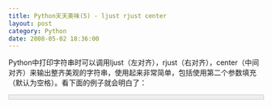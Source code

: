 ```yaml
---
title: Python天天美味(5) - ljust rjust center
layout: post
category: Python
date: 2008-05-02 18:36:00
---
```


Python中打印字符串时可以调用ljust（左对齐），rjust（右对齐），center（中间对齐）来输出整齐美观的字符串，使用起来非常简单，包括使用第二个参数填充（默认为空格）。看下面的例子就会明白了：

<div style="border: 1px solid #cccccc; padding: 4px 5px 4px 4px; background-color: #eeeeee; font-size: 13px; width: 98%;"><!--

Code highlighting produced by Actipro CodeHighlighter (freeware)

http://www.CodeHighlighter.com/

-->![](http://www.cnblogs.com/Images/OutliningIndicators/None.gif)<span style="color: #0000ff;">print</span><span style="color: #000000;">&nbsp;</span><span style="color: #800000;">'</span><span style="color: #800000;">|</span><span style="color: #800000;">'</span><span style="color: #000000;">,</span><span style="color: #800000;">'</span><span style="color: #800000;">*</span><span style="color: #800000;">'</span><span style="color: #000000;">.ljust(</span><span style="color: #000000;">10</span><span style="color: #000000;">),</span><span style="color: #800000;">'</span><span style="color: #800000;">|</span><span style="color: #800000;">'</span><span style="color: #000000;">

![](http://www.cnblogs.com/Images/OutliningIndicators/None.gif)</span><span style="color: #0000ff;">print</span><span style="color: #000000;">&nbsp;</span><span style="color: #800000;">'</span><span style="color: #800000;">|</span><span style="color: #800000;">'</span><span style="color: #000000;">,</span><span style="color: #800000;">'</span><span style="color: #800000;">*</span><span style="color: #800000;">'</span><span style="color: #000000;">.ljust(</span><span style="color: #000000;">10</span><span style="color: #000000;">,</span><span style="color: #800000;">'</span><span style="color: #800000;">-</span><span style="color: #800000;">'</span><span style="color: #000000;">),</span><span style="color: #800000;">'</span><span style="color: #800000;">|</span><span style="color: #800000;">'</span><span style="color: #000000;">

![](http://www.cnblogs.com/Images/OutliningIndicators/None.gif)</span><span style="color: #0000ff;">print</span><span style="color: #000000;">&nbsp;</span><span style="color: #800000;">'</span><span style="color: #800000;">|</span><span style="color: #800000;">'</span><span style="color: #000000;">,</span><span style="color: #800000;">'</span><span style="color: #800000;">*</span><span style="color: #800000;">'</span><span style="color: #000000;">.rjust(</span><span style="color: #000000;">10</span><span style="color: #000000;">,</span><span style="color: #800000;">'</span><span style="color: #800000;">-</span><span style="color: #800000;">'</span><span style="color: #000000;">),</span><span style="color: #800000;">'</span><span style="color: #800000;">|</span><span style="color: #800000;">'</span><span style="color: #000000;">

![](http://www.cnblogs.com/Images/OutliningIndicators/None.gif)</span><span style="color: #0000ff;">print</span><span style="color: #000000;">&nbsp;</span><span style="color: #800000;">'</span><span style="color: #800000;">|</span><span style="color: #800000;">'</span><span style="color: #000000;">,</span><span style="color: #800000;">'</span><span style="color: #800000;">*</span><span style="color: #800000;">'</span><span style="color: #000000;">.center(</span><span style="color: #000000;">10</span><span style="color: #000000;">,</span><span style="color: #800000;">'</span><span style="color: #800000;">-</span><span style="color: #800000;">'</span><span style="color: #000000;">),</span><span style="color: #800000;">'</span><span style="color: #800000;">|</span><span style="color: #800000;">'</span><span style="color: #000000;">

![](http://www.cnblogs.com/Images/OutliningIndicators/None.gif)

![](http://www.cnblogs.com/Images/OutliningIndicators/None.gif)</span><span style="color: #0000ff;">for</span><span style="color: #000000;">&nbsp;a&nbsp;</span><span style="color: #0000ff;">in</span><span style="color: #000000;">&nbsp;range(</span><span style="color: #000000;">1</span><span style="color: #000000;">,&nbsp;</span><span style="color: #000000;">6</span><span style="color: #000000;">):

![](http://www.cnblogs.com/Images/OutliningIndicators/None.gif)&nbsp;&nbsp;&nbsp;&nbsp;</span><span style="color: #0000ff;">print</span><span style="color: #000000;">&nbsp;</span><span style="color: #800000;">'</span><span style="color: #800000;">a&nbsp;=&nbsp;</span><span style="color: #800000;">'</span><span style="color: #000000;">.ljust(</span><span style="color: #000000;">5</span><span style="color: #000000;">),&nbsp;repr(a).ljust(</span><span style="color: #000000;">10</span><span style="color: #000000;">),&nbsp;</span><span style="color: #800000;">'</span><span style="color: #800000;">b&nbsp;=&nbsp;</span><span style="color: #800000;">'</span><span style="color: #000000;">.ljust(</span><span style="color: #000000;">5</span><span style="color: #000000;">),&nbsp;repr(a&nbsp;</span><span style="color: #000000;">*</span><span style="color: #000000;">&nbsp;</span><span style="color: #000000;">2</span><span style="color: #000000;">)</span></div>

输出结果:

<div style="border: 1px solid #cccccc; padding: 4px 5px 4px 4px; background-color: #eeeeee; font-size: 13px; width: 98%;"><!--

Code highlighting produced by Actipro CodeHighlighter (freeware)

http://www.CodeHighlighter.com/

-->![](http://www.cnblogs.com/Images/OutliningIndicators/None.gif)<span style="color: #000000;">|</span><span style="color: #000000;">&nbsp;</span><span style="color: #000000;">*</span><span style="color: #000000;">&nbsp;&nbsp;&nbsp;&nbsp;&nbsp;&nbsp;&nbsp;&nbsp;&nbsp;&nbsp;</span><span style="color: #000000;">|</span><span style="color: #000000;">

![](http://www.cnblogs.com/Images/OutliningIndicators/None.gif)</span><span style="color: #000000;">|</span><span style="color: #000000;">&nbsp;</span><span style="color: #000000;">*---------</span><span style="color: #000000;">&nbsp;</span><span style="color: #000000;">|</span><span style="color: #000000;">

![](http://www.cnblogs.com/Images/OutliningIndicators/None.gif)</span><span style="color: #000000;">|</span><span style="color: #000000;">&nbsp;</span><span style="color: #000000;">---------*</span><span style="color: #000000;">&nbsp;</span><span style="color: #000000;">|</span><span style="color: #000000;">

![](http://www.cnblogs.com/Images/OutliningIndicators/None.gif)</span><span style="color: #000000;">|</span><span style="color: #000000;">&nbsp;</span><span style="color: #000000;">----*-----</span><span style="color: #000000;">&nbsp;</span><span style="color: #000000;">|</span><span style="color: #000000;">

![](http://www.cnblogs.com/Images/OutliningIndicators/None.gif)a&nbsp;</span><span style="color: #000000;">=</span><span style="color: #000000;">&nbsp;&nbsp;&nbsp;</span><span style="color: #000000;">1</span><span style="color: #000000;">&nbsp;&nbsp;&nbsp;&nbsp;&nbsp;&nbsp;&nbsp;&nbsp;&nbsp;&nbsp;b&nbsp;</span><span style="color: #000000;">=</span><span style="color: #000000;">&nbsp;&nbsp;&nbsp;</span><span style="color: #000000;">2</span><span style="color: #000000;">

![](http://www.cnblogs.com/Images/OutliningIndicators/None.gif)a&nbsp;</span><span style="color: #000000;">=</span><span style="color: #000000;">&nbsp;&nbsp;&nbsp;</span><span style="color: #000000;">2</span><span style="color: #000000;">&nbsp;&nbsp;&nbsp;&nbsp;&nbsp;&nbsp;&nbsp;&nbsp;&nbsp;&nbsp;b&nbsp;</span><span style="color: #000000;">=</span><span style="color: #000000;">&nbsp;&nbsp;&nbsp;</span><span style="color: #000000;">4</span><span style="color: #000000;">

![](http://www.cnblogs.com/Images/OutliningIndicators/None.gif)a&nbsp;</span><span style="color: #000000;">=</span><span style="color: #000000;">&nbsp;&nbsp;&nbsp;</span><span style="color: #000000;">3</span><span style="color: #000000;">&nbsp;&nbsp;&nbsp;&nbsp;&nbsp;&nbsp;&nbsp;&nbsp;&nbsp;&nbsp;b&nbsp;</span><span style="color: #000000;">=</span><span style="color: #000000;">&nbsp;&nbsp;&nbsp;</span><span style="color: #000000;">6</span><span style="color: #000000;">

![](http://www.cnblogs.com/Images/OutliningIndicators/None.gif)a&nbsp;</span><span style="color: #000000;">=</span><span style="color: #000000;">&nbsp;&nbsp;&nbsp;</span><span style="color: #000000;">4</span><span style="color: #000000;">&nbsp;&nbsp;&nbsp;&nbsp;&nbsp;&nbsp;&nbsp;&nbsp;&nbsp;&nbsp;b&nbsp;</span><span style="color: #000000;">=</span><span style="color: #000000;">&nbsp;&nbsp;&nbsp;</span><span style="color: #000000;">8</span><span style="color: #000000;">

![](http://www.cnblogs.com/Images/OutliningIndicators/None.gif)a&nbsp;</span><span style="color: #000000;">=</span><span style="color: #000000;">&nbsp;&nbsp;&nbsp;</span><span style="color: #000000;">5</span><span style="color: #000000;">&nbsp;&nbsp;&nbsp;&nbsp;&nbsp;&nbsp;&nbsp;&nbsp;&nbsp;&nbsp;b&nbsp;</span><span style="color: #000000;">=</span><span style="color: #000000;">&nbsp;&nbsp;&nbsp;</span><span style="color: #000000;">10</span></div>

#### [Python  天天美味系列（总）](http://www.cnblogs.com/coderzh/archive/2008/07/08/pythoncookbook.html)&nbsp;   
<p>[Python    天天美味(3) - 字符转换](http://www.cnblogs.com/coderzh/archive/2008/05/02/1179593.html) &nbsp;
  
[Python    天天美味(4) - isinstance判断对象类型](http://www.cnblogs.com/coderzh/archive/2008/05/02/1179609.html)&nbsp;
  
[Python    天天美味(5) - ljust rjust center](http://www.cnblogs.com/coderzh/archive/2008/05/02/1179709.html) &nbsp;
  
[Python    天天美味(6) - strip lstrip rstrip](http://www.cnblogs.com/coderzh/archive/2008/05/02/1179725.html) &nbsp;
  
[Python    天天美味(7) - 连接字符串(join %)](http://www.cnblogs.com/coderzh/archive/2008/05/03/1180563.html)&nbsp; 
</p>

...

&nbsp;
